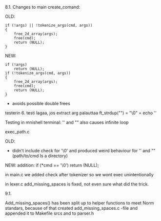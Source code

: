 8.1. Changes to main
create_comand:

OLD: 

	if (!args) || !tokenize_args(cmd, args))
	{
		free_2d_array(args);
		free(cmd);
		return (NULL);
	}

NEW:

	if (!args)
		return (NULL);
	if (!tokenize_args(cmd, args))
	{
		free_2d_array(args);
		free(cmd);
		return (NULL);
	}

- avoids possible double frees

testerin 6. testi lagaa, jos extract arg palauttaa ft_strdup("") = "\0"
= echo ''

Testing in mnishell terminal: '' and "" also causes infinite loop


exec_path.c

OLD:
- didn't include check for '\0' and produced weird behaviour for '' and "" (path/to/cmd Is a directory)

NEW:
addition:
	if (*cmd == '\0')
		return (NULL);



in main.c we added check after tokenizer so we wont exec unintentionally

in lexer.c add_missing_spaces is fixed, not even sure what did the trick.

9.1.

Add_missing_spaces() has been split up to helper functions to meet Norm standars,
because of that created add_missing_spaces.c -file and appended it to Makefile srcs and to parser.h